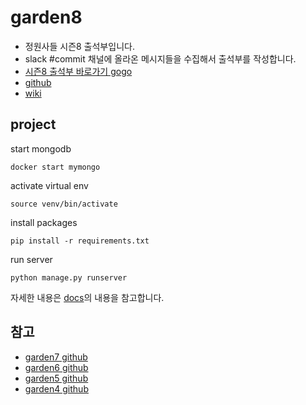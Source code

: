 # garden8
* 정원사들 시즌8 출석부입니다.
* slack #commit 채널에 올라온 메시지들을 수집해서 출석부를 작성합니다.
* [시즌8 출석부 바로가기 gogo](http://garden8.junho85.pe.kr/)
* [github](https://github.com/junho85/garden8)
* [wiki](https://github.com/junho85/garden8/wiki)

## project
start mongodb
```
docker start mymongo
```

activate virtual env
```
source venv/bin/activate
```

install packages
```
pip install -r requirements.txt
```

run server
```
python manage.py runserver
```

자세한 내용은 [docs](docs)의 내용을 참고합니다.

## 참고
* [garden7 github](https://github.com/junho85/garden7)
* [garden6 github](https://github.com/junho85/garden6)
* [garden5 github](https://github.com/junho85/garden5)
* [garden4 github](https://github.com/junho85/garden4)